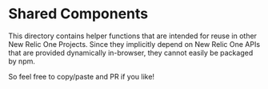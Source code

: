 # Shared Components
This directory contains helper functions that are intended for reuse in other 
New Relic One Projects. Since they implicitly depend on New Relic One 
APIs that are provided dynamically in-browser, they cannot easily
be packaged by npm. 

So feel free to copy/paste and PR if you like!